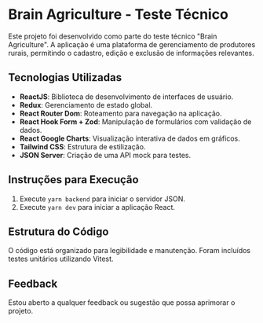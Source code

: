 # Brain Agriculture - Teste Técnico

Este projeto foi desenvolvido como parte do teste técnico "Brain Agriculture". A aplicação é uma plataforma de gerenciamento de produtores rurais, permitindo o cadastro, edição e exclusão de informações relevantes.

## Tecnologias Utilizadas

- **ReactJS**: Biblioteca de desenvolvimento de interfaces de usuário.
- **Redux**: Gerenciamento de estado global.
- **React Router Dom**: Roteamento para navegação na aplicação.
- **React Hook Form + Zod**: Manipulação de formulários com validação de dados.
- **React Google Charts**: Visualização interativa de dados em gráficos.
- **Tailwind CSS**: Estrutura de estilização.
- **JSON Server**: Criação de uma API mock para testes.

## Instruções para Execução

1. Execute `yarn backend` para iniciar o servidor JSON.
2. Execute `yarn dev` para iniciar a aplicação React.

## Estrutura do Código

O código está organizado para legibilidade e manutenção. Foram incluídos testes unitários utilizando Vitest.

## Feedback

Estou aberto a qualquer feedback ou sugestão que possa aprimorar o projeto.
